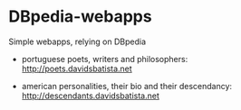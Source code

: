 # DBpedia-webapps

Simple webapps, relying on DBpedia 

- portuguese poets, writers and philosophers: http://poets.davidsbatista.net

- american personalities, their bio and their descendancy: http://descendants.davidsbatista.net

